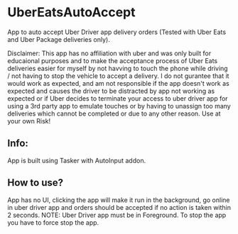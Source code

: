 # UberEatsAutoAccept
App to auto accept Uber Driver app delivery orders (Tested with Uber Eats and Uber Package deliveries only).

Disclaimer: This app has no affiliation with uber and was only built for educaional purposes and to make the acceptance process of Uber Eats deliveries easier for myself by not havving to touch the phone while driving / not having to stop the vehicle to accept a delivery. I do not gurantee that it would work as expected, and am not responsible if the app doesn't work as expected and causes the driver to be distracted by app not working as expected or if Uber decides to terminate your access to uber driver app for using a 3rd party app to emulate touches or by having to unassign too many deliveries which cannot be completed or due to any other reason. Use at your own Risk!

## Info:
App is built using Tasker with AutoInput addon.


## How to use?
App has no UI, clicking the app will make it run in the background, go online in uber driver app and orders should be accepted if no action is taken within 2 seconds. 
NOTE: Uber Driver app must be in Foreground.
To stop the app you have to force stop the app.
